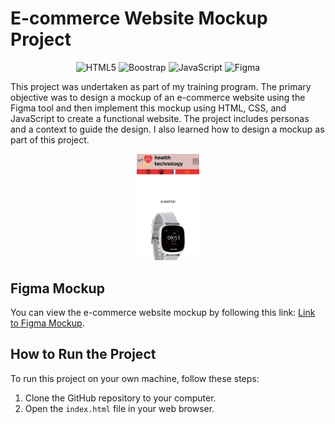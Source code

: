 # E-commerce Website Mockup Project
<div align='center'>

![HTML5](https://img.shields.io/badge/html5-%23E34F26.svg?style=for-the-badge&logo=html5&logoColor=white)
![Boostrap](https://img.shields.io/badge/Bootstrap-563D7C?style=for-the-badge&logo=bootstrap&logoColor=white)
![JavaScript](https://img.shields.io/badge/javascript-%23323330.svg?style=for-the-badge&logo=javascript&logoColor=%23F7DF1E)
![Figma](https://img.shields.io/badge/figma-%23F24E1E.svg?style=for-the-badge&logo=figma&logoColor=white)
</div>

This project was undertaken as part of my training program. The primary objective was to design a mockup of an e-commerce website using the Figma tool and then implement this mockup using HTML, CSS, and JavaScript to create a functional website. The project includes personas and a context to guide the design. I also learned how to design a mockup as part of this project.

<div style="text-align: center;">
  <img src="./img/capture.png" width="20%">
</div>

## Figma Mockup

You can view the e-commerce website mockup by following this link: [Link to Figma Mockup](https://www.figma.com/file/EhzlVMCzlcTHGcDwmqg7X9/Maquette-e-commere?type=design&node-id=0-1&mode=design&t=X6rsbihS39x2E3Wp-0).

## How to Run the Project

To run this project on your own machine, follow these steps:

1. Clone the GitHub repository to your computer.
2. Open the `index.html` file in your web browser.
